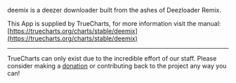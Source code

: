 deemix is a deezer downloader built from the ashes of Deezloader Remix.

This App is supplied by TrueCharts, for more information visit the manual: [https://truecharts.org/charts/stable/deemix](https://truecharts.org/charts/stable/deemix)

---

TrueCharts can only exist due to the incredible effort of our staff.
Please consider making a [donation](https://truecharts.org/sponsor) or contributing back to the project any way you can!
